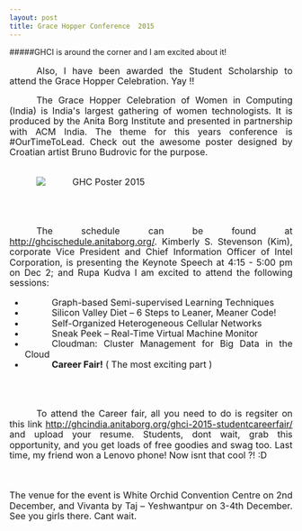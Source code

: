 ```yaml
---
layout: post
title: Grace Hopper Conference  2015  
---
```

#####GHCI is around the corner and I am excited about it! 

<div class="MsoNormal" style="text-align: justify; text-indent: .5in;">
<span style="font-size: 12pt; line-height: 115%;">

Also, I have been awarded the Student Scholarship to attend the Grace Hopper Celebration. Yay !!


The Grace Hopper Celebration of Women in Computing (India) is India's largest gathering of women technologists. 
It is produced by the Anita Borg Institute and presented in partnership with ACM India. The theme for this years conference is #OurTimeToLead. Check out the awesome poster designed by Croatian artist Bruno Budrovic for the purpose. 
<br/>
<br/>

![GHC Poster 2015](http://ghcindia.anitaborg.org/wp-content/uploads/sites/3/2015/07/GHCI-Poster-2015-700x466-for-website-700x466.png)

<br/>
<br/>


The schedule can be found at <http://ghcischedule.anitaborg.org/>. Kimberly S. Stevenson (Kim), corporate Vice President and Chief Information Officer of Intel Corporation, is presenting the Keynote Speech at 4:15 - 5:00 pm on Dec 2; and Rupa Kudva  I am excited to attend the following sessions:


*  Graph-based Semi-supervised Learning Techniques
*  Silicon Valley Diet – 6 Steps to Leaner, Meaner Code!
*  Self-Organized Heterogeneous Cellular Networks
*  Sneak Peek – Real-Time Virtual Machine Monitor
*  Cloudman: Cluster Management for Big Data in the Cloud
*  **Career Fair!** ( The most exciting part )

<br/>
<br/>

To attend the Career fair, all you need to do is regsiter on this link <http://ghcindia.anitaborg.org/ghci-2015-studentcareerfair/> and upload your resume. Students, dont wait, grab this opportunity, and you get loads of free goodies and swag too. Last time, my friend won a Lenovo phone! Now isnt that cool ?! :D 

<br/>
<br/>
The venue for the event is  White Orchid Convention Centre on 2nd December, and Vivanta by Taj – Yeshwantpur on 3-4th December. See you girls there. Cant wait. 

<br/>
<br/>
<br/>
</span>
</div>

